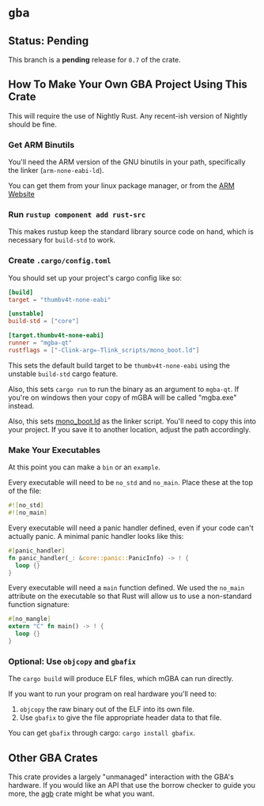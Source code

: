 # `gba`

## Status: Pending

This branch is a **pending** release for `0.7` of the crate.

## How To Make Your Own GBA Project Using This Crate

This will require the use of Nightly Rust. Any recent-ish version of Nightly should be fine.

### Get ARM Binutils

You'll need the ARM version of the GNU binutils in your path, specifically the linker (`arm-none-eabi-ld`).

You can get them from your linux package manager, or from the [ARM Website](https://developer.arm.com/Tools%20and%20Software/GNU%20Toolchain)

### Run `rustup component add rust-src`

This makes rustup keep the standard library source code on hand, which is necessary for `build-std` to work.

### Create `.cargo/config.toml`

You should set up your project's cargo config like so:

```toml
[build]
target = "thumbv4t-none-eabi"

[unstable]
build-std = ["core"]

[target.thumbv4t-none-eabi]
runner = "mgba-qt"
rustflags = ["-Clink-arg=-Tlink_scripts/mono_boot.ld"]
```

This sets the default build target to be `thumbv4t-none-eabi` using the unstable `build-std` cargo feature.

Also, this sets `cargo run` to run the binary as an argument to `mgba-qt`.
If you're on windows then your copy of mGBA will be called "mgba.exe" instead.

Also, this sets [mono_boot.ld](link_scripts/mono_boot.ld) as the linker script.
You'll need to copy this into your project.
If you save it to another location, adjust the path accordingly.

### Make Your Executables

At this point you can make a `bin` or an `example`.

Every executable will need to be `no_std` and `no_main`.
Place these at the top of the file:

```rust
#![no_std]
#![no_main]
```

Every executable will need a panic handler defined, even if your code can't actually panic.
A minimal panic handler looks like this:

```rust
#[panic_handler]
fn panic_handler(_: &core::panic::PanicInfo) -> ! {
  loop {}
}
```

Every executable will need a `main` function defined.
We used the `no_main` attribute on the executable so that Rust will allow us to use a non-standard function signature:

```rust
#[no_mangle]
extern "C" fn main() -> ! {
  loop {}
}
```

### Optional: Use `objcopy` and `gbafix`

The `cargo build` will produce ELF files, which mGBA can run directly.

If you want to run your program on real hardware you'll need to:

1) `objcopy` the raw binary out of the ELF into its own file.
2) Use `gbafix` to give the file appropriate header data to that file.

You can get `gbafix` through cargo: `cargo install gbafix`.

## Other GBA Crates

This crate provides a largely "unmanaged" interaction with the GBA's hardware.
If you would like an API that use the borrow checker to guide you more,
the [agb](https://docs.rs/agb) crate might be what you want.
